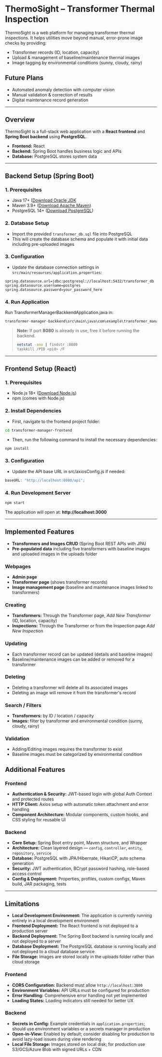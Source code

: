 # ThermoSight – Transformer Thermal Inspection

ThermoSight is a web platform for managing transformer thermal inspections. It helps utilities move beyond manual, error-prone image checks by providing:

- Transformer records (ID, location, capacity)
- Upload & management of baseline/maintenance thermal images
- Image tagging by environmental conditions (sunny, cloudy, rainy)

## Future Plans

- Automated anomaly detection with computer vision
- Manual validation & correction of results
- Digital maintenance record generation

---

## Overview

ThermoSight is a full-stack web application with a **React frontend** and **Spring Boot backend** using **PostgreSQL**.

- **Frontend:** React
- **Backend:** Spring Boot handles business logic and APIs
- **Database:** PostgreSQL stores system data

---

## Backend Setup (Spring Boot)

### 1. Prerequisites

- Java 17+ ([Download Oracle JDK](https://www.oracle.com/java/technologies/downloads/#java17)
- Maven 3.9+ ([Download Apache Maven](https://maven.apache.org/download.cgi))
- PostgreSQL 14+ ([Download PostgreSQL](https://www.postgresql.org/download/))

### 2. Database Setup

- Import the provided `transformer_db.sql` file into PostgreSQL
- This will create the database schema and populate it with initial data including pre-uploaded images

### 3. Configuration

- Update the database connection settings in `src/main/resources/application.properties`:

```properties
spring.datasource.url=jdbc:postgresql://localhost:5432/transformer_db
spring.datasource.username=postgres
spring.datasource.password=your_password_here
```

### 4. Run Application

Run TransformerManagerBackkendApplication.java in:

```java
transformer-manager-backkend\src\main\java\com\example\transformer_manager_backkend\TransformerManagerBackkendApplication.java
```

> **Note:** If port **8080** is already in use, free it before running the backend.
>
> ```bash
> netstat -ano | findstr :8080
> taskkill /PID <pid> /F
> ```

---

## Frontend Setup (React)

### 1. Prerequisites

- Node.js 18+ ([Download Node.js](https://nodejs.org/en/download/))
- npm (comes with Node.js)

### 2. Install Dependencies

- First, navigate to the frontend project folder:

```bash
cd transformer-manager-frontend
```

- Then, run the following command to install the necessary dependencies:

```bash
npm install
```

### 3. Configuration

- Update the API base URL in src/axiosConfig.js if needed:

```javascript
baseURL: "http://localhost:8080/api";
```

### 4. Run Development Server

```bash
npm start
```

The application will open at: **http://localhost:3000**

---

## Implemented Features

- **Transformers and Images CRUD** (Spring Boot REST APIs with JPA)
- **Pre-populated data** including five transformers with baseline images and uploaded images in the uploads folder

### Webpages

- **Admin page**
- **Transformer page** (shows transformer records)
- **Image management page** (baseline and maintenance images linked to transformers)

### Creating

- **Transformers:** Through the Transformer page, _Add New Transformer_ (ID, location, capacity)
- **Inspections:** Through the Transformer or from the Inspection page _Add New Inspection_

### Updating

- Each transformer record can be updated (details and baseline images)
- Baseline/maintenance images can be added or removed for a transformer

### Deleting

- Deleting a transformer will delete all its associated images
- Deleting an image will remove it from the transformer's record

### Search / Filters

- **Transformers:** by ID / location / capacity
- **Images:** filter by transformer and environmental condition (sunny, cloudy, rainy)

### Validation

- Adding/Editing images requires the transformer to exist
- Baseline images must be categorized by environmental condition

## Additional Features

### Frontend

- **Authentication & Security:** JWT-based login with global Auth Context and protected routes
- **HTTP Client:** Axios setup with automatic token attachment and error handling
- **Component Architecture:** Modular components, custom hooks, and CSS styling for reusable UI

### Backend

- **Core Setup:** Spring Boot entry point, Maven structure, and Wrapper
- **Architecture:** Clean layered design — `config`, `controller`, `entity`, `repository`, `service`
- **Database:** PostgreSQL with JPA/Hibernate, HikariCP, auto schema generation
- **Security:** JWT authentication, BCrypt password hashing, role-based access control
- **Config & Deployment:** Properties, profiles, custom configs, Maven build, JAR packaging, tests

---

## Limitations

- **Local Development Environment:** The application is currently running entirely in a local development environment
- **Frontend Deployment:** The React frontend is not deployed to a production server
- **Backend Deployment:** The Spring Boot backend is running locally and not deployed to a server
- **Database Deployment:** The PostgreSQL database is running locally and not deployed to a cloud database service
- **File Storage:** Images are stored locally in the uploads folder rather than cloud storage

### Frontend

- **CORS Configuration:** Backend must allow `http://localhost:3000`
- **Environment Variables:** API URLs must be configured for production
- **Error Handling:** Comprehensive error handling not yet implemented
- **Loading States:** Loading indicators still needed for better UX

### Backend

- **Secrets in Config:** Example credentials in `application.properties`; should use environment variables or a secrets manager in production
- **Open-in-View:** Enabled by default; consider disabling for production to avoid lazy-load issues during view rendering
- **Local File Storage:** Images stored on local disk; for production use S3/GCS/Azure Blob with signed URLs + CDN

